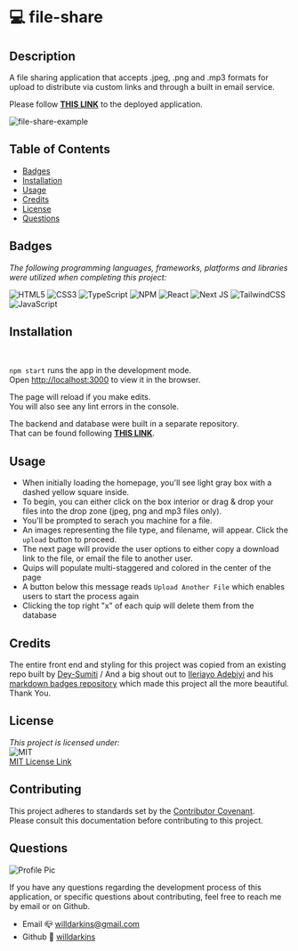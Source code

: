 
# 💻 file-share

## Description
A file sharing application that accepts .jpeg, .png and .mp3 formats for upload to distribute via custom links and through a built in email service. 

Please follow **[THIS LINK](https://file-share-darkins.vercel.app/)** to the deployed application.

![file-share-example](https://user-images.githubusercontent.com/84754257/156296555-0a51c2dd-9df2-4513-a4af-273fdc2edebf.gif)

## Table of Contents

* [Badges](#badges)
* [Installation](#installation)
* [Usage](#usage)
* [Credits](#credits)
* [License](#license)
* [Questions](#questions)

## Badges 
*The following programming languages, frameworks, platforms and libraries were utilized when completing this project:*

![HTML5](https://img.shields.io/badge/html5-%23E34F26.svg?style=for-the-badge&logo=html5&logoColor=white)
![CSS3](https://img.shields.io/badge/css3-%231572B6.svg?style=for-the-badge&logo=css3&logoColor=white)
![TypeScript](https://img.shields.io/badge/typescript-%23007ACC.svg?style=for-the-badge&logo=typescript&logoColor=white)
![NPM](https://img.shields.io/badge/NPM-%23000000.svg?style=for-the-badge&logo=npm&logoColor=white)
![React](https://img.shields.io/badge/react-%2320232a.svg?style=for-the-badge&logo=react&logoColor=%2361DAFB)
![Next JS](https://img.shields.io/badge/Next-black?style=for-the-badge&logo=next.js&logoColor=white)
![TailwindCSS](https://img.shields.io/badge/tailwindcss-%2338B2AC.svg?style=for-the-badge&logo=tailwind-css&logoColor=white)
![JavaScript](https://img.shields.io/badge/javascript-%23323330.svg?style=for-the-badge&logo=javascript&logoColor=%23F7DF1E)

## Installation
<br>

`npm start` runs the app in the development mode.\
Open [http://localhost:3000](http://localhost:3000) to view it in the browser.

The page will reload if you make edits.\
You will also see any lint errors in the console.

The backend and database were built in a separate repository.\
That can be found following **[THIS LINK](https://github.com/willdarkins/file-share-backend)**.

## Usage

- When initially loading the homepage, you'll see light gray box with a dashed yellow square inside.
- To begin, you can either click on the box interior or drag & drop your files into the drop zone (jpeg, png and mp3 files only).
- You'll be prompted to serach you machine for a file.
- An images representing the file type, and filename, will appear. Click the `upload` button to proceed.
- The next page will provide the user options to either copy a download link to the file, or email the file to another user.
- Quips will populate multi-staggered and colored in the center of the page
- A button below this message reads `Upload Another File` which enables users to start the process again
- Clicking the top right "x" of each quip will delete them from the database

## Credits
The entire front end and styling for this project was copied from an existing repo built by <a href = https://github.com/Ileriayo>Dey-Sumiti</a> /
And a big shout out to <a href = https://github.com/Ileriayo>Ileriayo Adebiyi</a> and his <a href =https://github.com/Dey-Sumit>markdown badges repository</a> which made this project all the more beautiful. Thank You.<br>

## License
*This project is licensed under:* <br>
![MIT](https://img.shields.io/badge/License-MIT-yellow.svg)<br>
<a href= https://opensource.org/licenses/MIT)>MIT License Link</a><br>

## Contributing
This project adheres to standards set by the <a href = https://www.contributor-covenant.org/version/2/1/code_of_conduct/code_of_conduct.md>Contributor Covenant</a>.<br>
Please consult this documentation before contributing to this project.

## Questions
![Profile Pic](https://user-images.githubusercontent.com/84754257/145705294-57134da6-c3b7-40f4-bcbe-ad9cddb27f47.jpg)

If you have any questions regarding the development process of this application, or specific questions about contributing, feel free to reach me by email or on Github.
* Email 📪 willdarkins@gmail.com
* Github 🗿 [willdarkins](https://github.com/willdarkins) 
